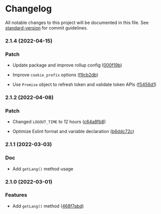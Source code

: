# Changelog

All notable changes to this project will be documented in this file. See [standard-version](https://github.com/conventional-changelog/standard-version) for commit guidelines.

### 2.1.4 (2022-04-15)
### Patch

* Update package and improve rollup config  ([000f19b](https://github.com/nueip/cross-token-access/commit/000f19b135576bd664e4467c3aeb106983f7a9c4))

* Improve `cookie_prefix` options  ([f9cb2db](https://github.com/nueip/cross-token-access/commit/f9cb2db21f1e4966a2d214ff7bd3d2dca8433af7))

* Use `Promise` object to refresh token and validate token APIs  ([f5456d1](https://github.com/nueip/cross-token-access/commit/f5456d17f13f643debc7195bc8bc4214de13bb83))

### 2.1.2 (2022-04-08)
### Patch

* Changed `LOGOUT_TIME` to 12 hours ([c64a8fb8](https://github.com/nueip/cross-token-access/commit/c64a8fb8bbeefc6b9b6d67dc11dea223fd85a713))

* Optimize Eslint format and variable declaration ([b6ddc72c](https://github.com/nueip/cross-token-access/commit/b6ddc72c65a5400d63ca6da081cf87fcf5fff768))


### 2.1.1 (2022-03-03)
### Doc

* Add `getLang()` method usage

### 2.1.0 (2022-03-01)
### Features

* Add `getLang()` method ([468f7abd](https://github.com/nueip/cross-token-access/commit/468f7abdddb7ab818c5e23165ea22846bdc1299b))
